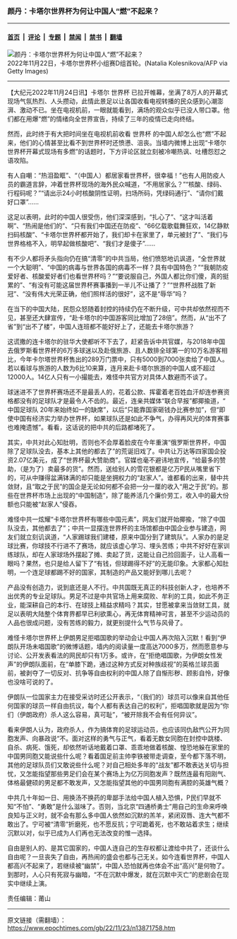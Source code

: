 ### 颜丹：卡塔尔世界杯为何让中国人“燃”不起来？

---

#### [首页](../../../..?n13871758) &nbsp;|&nbsp; [评论](../../../../../epoch-comment?n13871758) &nbsp;|&nbsp; [专题](../../../../../epoch-special?n13871758) &nbsp;|&nbsp; [禁闻](../../../../../epoch-news?n13871758) &nbsp;|&nbsp; [禁书](../../../../../books?n13871758) &nbsp;|&nbsp; [翻墙](https://github.com/gfw-breaker/nogfw/blob/master/README.md?n13871758)


<div><img alt="颜丹：卡塔尔世界杯为何让中国人“燃”不起来？" class="attachment-djy_600_400 size-djy_600_400 wp-post-image" src="https://i.epochtimes.com/assets/uploads/2022/11/id13871216-GettyImages-1244994765-600x400.jpg"/>
<div class="caption">
 2022年11月22日，卡塔尔世界杯小组赛D组首轮。(Natalia Kolesnikova/AFP via Getty Images)
</div></div><hr/><div class="post_content" id="artbody" itemprop="articleBody">
 <!-- article content begin -->
 <p>
  【大纪元2022年11月24日讯】卡塔尔
  <ok href="https://www.epochtimes.com/gb/tag/%E4%B8%96%E7%95%8C%E6%9D%AF.html">
   世界杯
  </ok>
  已拉开帷幕，坐满了8万人的开幕式现场气氛热烈、人头攒动，此情此景足以让各国收看电视转播的民众感到心潮澎湃、激动不已。坐在电视机前，一眼就能看到，满场的观众似乎已没人带口罩。他们都在用爆“燃”的情绪向全世界宣告，持续了三年的疫情已走向终结。
 </p>
 <p>
  然而，此时终于有大把时间坐在电视机前收看
  <ok href="https://www.epochtimes.com/gb/tag/%E4%B8%96%E7%95%8C%E6%9D%AF.html">
   世界杯
  </ok>
  的中国人却怎么也“燃”不起来，他们的心情甚至比看不到世界杯时还愤懑、沮丧。当墙内微博上出现“卡塔尔世界杯开幕式现场有多燃”的话题时，下方评论区就立刻被冷嘲热讽、吐槽怨怼之语攻陷。
 </p>
 <p>
  有人自嘲：“热泪盈眶”、“（中国人）都居家看世界杯，很幸福！”也有人用防疫人员的霸道言辞，冲着世界杯现场的海外民众喊道，“不用居家么？”“核酸、绿码、行程码呢？”“请出示24小时核酸阴性证明，扫场所码，凭绿码通行”、“请你们戴好口罩”……
 </p>
 <p>
  这足以表明，此时的中国人很受伤，他们深深感到，“扎心了”、“这才叫活着啊”、“热闹是他们的”、“只有我们中国还在防疫”、“66亿载歌载舞狂欢，14亿静默扫码核酸”、“卡塔尔世界杯都开始了，我们却卡在家里了，单元被封了”、“我们与世界格格不入，明早起做核酸吧”、“我们才是傻子”……
 </p>
 <p>
  有不少人都将矛头指向仍在搞“清零”的中共当局，他们愤怒地讥讽道，“全世界就一个大聪明”、“中国的病毒与世界各国的病毒不一样？具有中国特色？”“我朝防疫爱好者、核酸爱好者们也看世界杯吗？”“要说服自己，外国人都比你们傻，真的挺累的”、“有没有可能这届世界杯赛事播到一半儿不让播了？”“世界杯战胜了新冠”、“没有伟大光荣正确，他们照样活的很好”，这不是“辱华”吗？
 </p>
 <p>
  在当下的中国大陆，民怨众怒随着封控的持续仍在不断升级，可中共却依然视而不见，甚至还大肆宣传，“赴卡塔尔的中国游客同比增加了28倍”。然而，从“出不了省”到“出不了楼”，中国人连班都不能好好上了，还能去卡塔尔旅游？
 </p>
 <p>
  这谎撒的连卡塔尔的驻华大使都听不下去了，赶紧告诉中共官媒，与2018年中国去俄罗斯看世界杯的6万多球迷以及赴俄旅游、且人数排全球第一的10万名游客相比，今年卡尔塔世界杯售出的289万门票中，只有5000到7000张卖给了中国人。若以看球与旅游的人数为6比10来算，连月来赴卡塔尔旅游的中国人或不超过12000人。14亿人只有一小撮能去，难怪中共官方对具体人数避而不谈了。
 </p>
 <p>
  球迷进不了世界杯赛场还不是最丢人的，花着公款、挥霍着老百姓血汗却连参赛资格都没有的足球队才是最令人不齿的。最近，连亲共媒体“联合早报”都揶揄道，“
  <ok href="https://www.epochtimes.com/gb/tag/%E4%B8%AD%E5%9B%BD%E8%B6%B3%E7%90%83%E9%98%9F.html">
   中国足球队
  </ok>
  20年来始终如一的缺席”，以后“只能靠国家砸钱办比赛参加”，但“即使中国有经济实力举办世界杯，如果球队还是如此不争气，办得再风光的体育赛事也难掩遗憾”。看看，这话说的把中共的后路都堵死了。
 </p>
 <p>
  其实，中共对此心知肚明，否则也不会厚着脸皮在今年重演“俄罗斯世界杯，中国除了足球队没去，基本上其他的都去了”的荒诞旧戏了。中共让万达等四家国企投资2.07亿美元，成了“世界杯最大赞助商”。官媒也毫不避讳地宣传，“给最多的赞助，（是为了）卖最多的货”。然而，送给别人的雪花银都是亿万P民从嘴里省下的，可从中赚得盆满钵满的却只能是坐拥权力的“赵家人”。谁都看的出来，替中共敛财，且“取之于民”的国企是无论如何都不会把一分一厘的收入“用之于民”的。那些在世界杯市场上出现的“中国制造”，除了能养活几个廉价劳工，收入中的最大份额也只能被“赵家人”侵吞。
 </p>
 <p>
  难怪中共一炫耀“卡塔尔世界杯有哪些中国元素”，网友们就开始揶揄，“除了中国队没去，其他都去了”；中共一显摆连世界杯的主场馆都由中国企业参与建造，网友们就立刻讥讽道，“人家踢球我们建楼，原来中国分到了建筑队”。人家办的是足球比赛，你球技不行进不了赛场，就应该虚心学习、埋头苦练；中共不好好在家训练球队，却在人家球场外摆起了摊、卖起了货，这能让自己捡回面子，让人高看一眼吗？果然，也只是给人留下了“有钱，但球踢得不好”的无能印象。大家都心知肚明，一个连足球都踢不好的国家，其制造的产品又能好到哪儿去呢？
 </p>
 <p>
  产品没有创造力，说到底还是人不行。中共国既无真正的科技创新人才，也培养不出优秀的专业足球队。男足不过是中共官场上用来腐败、牟利的工具，如此不务正业，能深耕自己的本行、在球技上精益求精吗？其实，甘愿被拿来当敛财工具，就足以表明大陆整个体育界都早已利欲熏心，再无体育精神可言，甚至不少运动员的人品也很成问题，没有苦练的毅力，就更别提什么气节与风骨了。
 </p>
 <p>
  难怪卡塔尔世界杯上伊朗男足拒唱国歌的举动会让中国人再次陷入沉默！看到“伊朗队开场未唱国歌”的微博话题，墙内的阅读量一度高达7000多万，然而愿意参与讨论、公开发表看法的网民却只有1万多。或许，在“拒绝唱国歌，为伊朗女性发声”的伊朗队面前，在“单膝下跪，通过这种方式反对种族歧视”的英格兰球员面前，被剥夺了一切反对、抗争等自由权利的中国人除了自惭形秽、顾影自怜，好像也没啥可说的了。
 </p>
 <p>
  伊朗队一位国家主力在接受采访时还公开表示，“（我们的）球员可以像来自其他任何国家的球员一样自由抗议，每个人都有表达自己的权利”，拒唱国歌就是因为“你们（伊朗政府）杀人这么容易，真可耻”，“被开除我不会有任何异议”。
 </p>
 <p>
  看来伊朗人认为，政府杀人，作为搞体育的足球运动员，也应该同仇敌忾公开为同胞发声、向暴政说“不。面对这样的勇气与正气，看着无数女同胞在封控中跳楼、自杀、病死、饿死，却依然听话地戴着口罩、乖乖地做着核酸、惶恐地躲在家里的中国男同胞又能说些什么呢？看着国足前主帅李铁被带走调查，至今都下落不明，其他的足球队员们又敢说些什么呢？对自己相处多年的“战友”都不敢表达关切与担忧，又怎能指望那些男足们会在某个赛场上为亿万同胞发声？既然连最有阳刚气、体格最健硕的男足都不敢发声，又怎能指望其他的中国男同胞有满腔的英雄气概？
 </p>
 <p>
  中共几十年如一日、用换汤不换药的卑鄙手法给中国人植入恐惧，P民们早就不知“不怕”、“勇敢”是什么滋味了。否则，当北京“四通桥勇士”用自己的生命来呼唤良知与正义时，就不会有那么多中国人依然如沉默的羔羊，紧闭双唇、连大气都不敢出了。宁可被“清零”折磨死，也不愿反抗；宁可跪着死，也不敢站着求生；继续沉默以对，似乎已成为人们再也无法改变的惟一选择。
 </p>
 <p>
  自由是别人的、是其它国家的，中国人连自己的生存权都让渡给中共了，还谈什么自由呢？一旦丧失了自由，再热闹的盛会也都与己无关。如今连看世界杯，中国人都高兴不起来了，若继续被“幽禁”，中国人恐怕就再也体会不出“高兴”是何物了。到那时，人心只有死寂与幽暗，“不在沉默中爆发，就在沉默中灭亡”的悲剧会在现实中继续上演。
 </p>
 <p>
  责任编辑：莆山
 </p>
 <!-- article content end -->
 <div id="below_article_ad">
 </div>
</div>


---

原文链接（需翻墙）：https://www.epochtimes.com/gb/22/11/23/n13871758.htm